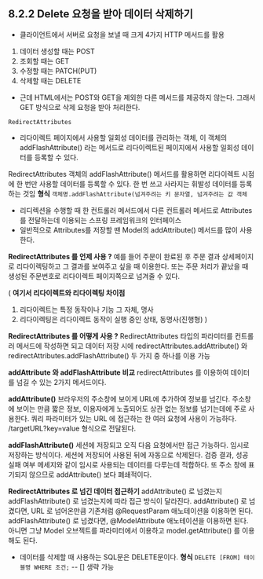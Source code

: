 ## 8.2.2 Delete 요청을 받아 데이터 삭제하기 
- 클라이언트에서 서버로 요청을 보낼 때 크게 4가지 HTTP 메서드를 활용
1. 데이터 생성할 때는 POST 
2. 조회할 때는 GET 
3. 수정할 때는 PATCH(PUT)
4. 삭제할 때는 DELETE

- 근데 HTML에서는 POST와 GET을 제외한 다른 메서드를 제공하지 않는다. 그래서 GET 방식으로 삭제 요청을 받아 처리한다.

`RedirectAttributes`
- 리다이렉트 페이지에서 사용할 일회성 데이터를 관리하는 객체, 이 객체의 addFlashAttribute() 라는 메서드로 리다이렉트된 페이지에서 사용할 일회성 데이터를 등록할 수 있다. 

RedirectAttributes 객체의 addFlashAttribute() 메서드를 활용하면 리다이렉트 시점에 한 번만 사용할 데이터를 등록할 수 있다. 
한 번 쓰고 사라지는 휘발성 데이터를 등록하는 것임 
**형식**
`객체명.addFlashAttribute(넘겨주려는 키 문자열, 넘겨주려는 값 객체`

- 리디렉션을 수행할 때 한 컨트롤러 메서드에서 다른 컨트롤러 메서드로 Attributes 를 전달하는데 이용되는 스프링 프레임워크의 인터페이스
- 일반적으로 Attributes를 저장할 땐 Model의 addAttribute() 메서드를 많이 사용한다. 

**RedirectAttributes 를 언제 사용 ?**
예를 들어 주문이 완료된 후 주문 결과 상세페이지로 리다이렉팅하고 그 결과를 보여주고 싶을 때 이용한다. 
또는 주문 처리가 끝났을 때 생성된 주문번호로 리다이렉트 페이지쪽으로 넘겨줄 수 있다.

(
**여기서 리다이렉트와 리다이렉팅 차이점**
1. 리다이렉트는 특정 동작이나 기능 그 자체, 명사 
2. 리다이렉팅은 리다이렉트 동작이 실행 중인 상태, 동명사(진행형)
)

**RedirectAttributes 를 어떻게 사용 ?**
RedirectAttributes 타입의 파라미터를 컨트롤러 메서드에 작성하면 되고 
데이터 저장 시에 redirectAttributes.addAttribute() 와 redirectAttributes.addFlashAttribute() 두 가지 중 하나를 이용 가능 

**addAttribute 와 addFlashAttribute 비교** 
redirectAttributes 를 이용하여 데이터를 넘길 수 있는 2가지 메서드이다.

**addAttribute()**
브라우저의 주소창에 보이게 URL에 추가하여 정보를 넘긴다.
주소창에 보이는 만큼 짧은 정보, 이용자에게 노출되어도 상관 없는 정보를 넘기는데에 주로 사용한다.
쿼리 파라미터가 있는 URL 에 접근하는 한 여러 요청에 사용이 가능하다.
/targetURL?key=value 형식으로 전달된다.

**addFlashAttribute()**
세션에 저장되고 오직 다음 요청에서만 접근 가능하다.
임시로 저장하는 방식이다.
세션에 저장되어 사용된 뒤에 자동으로 삭제된다.
검증 결과, 성공 실패 여부 메세지와 같이 임시로 사용되는 데이터를 다루는데 적합하다.
또 주소 창에 표기되지 않으므로 addAttribute() 보다 폐쇄적이다.

**RedirectAttributes 로 넘긴 데이터 접근하기**
addAttribute() 로 넘겼는지 addFlashAttribute() 로 넘겼는지에 따라 접근 방식이 달라진다.
addAttribute() 로 넘겼다면, URL 로 넘어온만큼 기존처럼 @RequestParam 애노테이션을 이용하면 된다.
addFlashAttribute() 로 넘겼다면, @ModelAttribute 애노테이션을 이용하면 된다.
아니면 그냥 Model 오브젝트를 파라미터에서 이용하고 model.getAttribute() 를 이용해도 된다.

- 데이터를 삭제할 때 사용하는 SQL문은 DELETE문이다.
**형식**
`DELETE [FROM] 테이블명 WHERE 조건;` -- [] 생략 가능 
